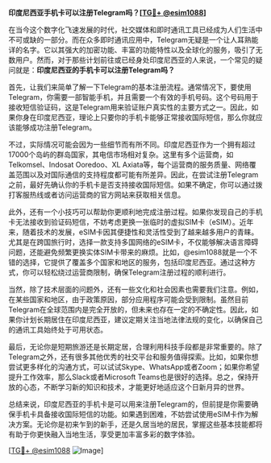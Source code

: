 **印度尼西亚手机卡可以注册Telegram吗？[[TG💪+ @esim1088](https://t.me/s/esim1088)]**

在当今这个数字化飞速发展的时代，社交媒体和即时通讯工具已经成为人们生活中不可或缺的一部分。而在众多即时通讯应用中，Telegram无疑是一个让人耳熟能详的名字。它以其强大的加密功能、丰富的功能特性以及全球化的服务，吸引了无数用户。然而，对于那些计划前往或已经身处印度尼西亚的人来说，一个常见的疑问就是：**印度尼西亚的手机卡可以注册Telegram吗？**

首先，让我们来简单了解一下Telegram的基本注册流程。通常情况下，要使用Telegram，你需要一部智能手机，并且需要一个有效的手机号码。这个号码用于接收短信验证码，这是Telegram用来验证账户真实性的主要方式之一。因此，如果你身在印度尼西亚，理论上只要你的手机卡能够正常接收国际短信，那么你就应该能够成功注册Telegram。

不过，实际情况可能会因为一些细节而有所不同。印度尼西亚作为一个拥有超过17000个岛屿的群岛国家，其电信市场相对复杂。这里有多个运营商，如Telkomsel、Indosat Ooredoo、XL Axiata等，每个运营商的服务质量、网络覆盖范围以及对国际通信的支持程度都可能有所差异。因此，在尝试注册Telegram之前，最好先确认你的手机卡是否支持接收国际短信。如果不确定，你可以通过拨打客服热线或者访问运营商的官方网站来获取相关信息。

此外，还有一个小技巧可以帮助你更顺利地完成注册过程。如果你发现自己的手机卡无法接收到验证码短信，不妨考虑更换一张临时的虚拟SIM卡（eSIM）。近年来，随着技术的发展，eSIM卡因其便捷性和灵活性受到了越来越多用户的青睐。尤其是在跨国旅行时，选择一款支持多国网络的eSIM卡，不仅能够解决语言障碍问题，还能避免频繁更换实体SIM卡带来的麻烦。比如，@esim1088就是一个不错的选择，它提供了覆盖多个国家和地区的服务，包括印度尼西亚。通过这种方式，你可以轻松绕过运营商限制，确保Telegram注册过程的顺利进行。

当然，除了技术层面的问题外，还有一些文化和社会因素也需要我们注意。例如，在某些国家和地区，由于政策原因，部分应用程序可能会受到限制。虽然目前Telegram在全球范围内是完全开放的，但未来也存在一定的不确定性。因此，如果你计划长期居住在印度尼西亚，建议定期关注当地法律法规的变化，以确保自己的通讯工具始终处于可用状态。

最后，无论你是短期旅游还是长期定居，合理利用科技手段都是非常重要的。除了Telegram之外，还有很多其他优秀的社交平台和服务值得探索。比如，如果你想尝试更多样化的沟通方式，可以试试Skype、WhatsApp或者Zoom；如果你希望提升工作效率，那么Slack或者Microsoft Teams也是很好的选择。总之，保持开放的心态，不断学习新的知识和技术，才能更好地适应这个日新月异的世界。

总结来说，印度尼西亚的手机卡是可以用来注册Telegram的，但前提是你需要确保手机卡具备接收国际短信的功能。如果遇到困难，不妨尝试使用eSIM卡作为解决方案。无论你是初来乍到的新手，还是久居当地的居民，掌握这些基本技能都将有助于你更快融入当地生活，享受更加丰富多彩的数字体验。

[[TG💪+ @esim1088](https://t.me/s/esim1088) ![Image](https://i.postimg.cc/4NQfJmqS/Snipaste-2025-05-13-00-14-12.png)]